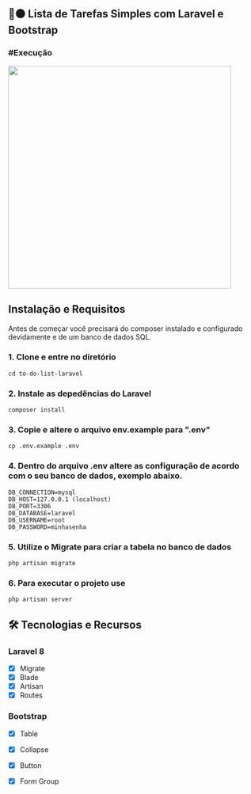 ##  📝🟠 Lista de Tarefas Simples com Laravel e Bootstrap </p>


 ### #Execução 
 <p  align=""> <img src="https://user-images.githubusercontent.com/61328786/122454498-d79c2f00-cf81-11eb-98ca-db52f39994d4.gif" width="450"></p> 

## Instalação e Requisitos

Antes de começar você precisará do composer instalado e configurado devidamente e de um banco de dados SQL.

### 1. Clone e entre no diretório

````
cd to-do-list-laravel
````   

### 2. Instale as depedências do Laravel

````
composer install
````

### 3. Copie e altere o arquivo env.example para  ".env"

```
cp .env.example .env
```

### 4. Dentro do arquivo .env altere as configuração de acordo com o seu banco de dados, exemplo abaixo.
```
DB_CONNECTION=mysql
DB_HOST=127.0.0.1 (localhost)
DB_PORT=3306
DB_DATABASE=laravel
DB_USERNAME=root
DB_PASSWORD=minhasenha
```

### 5. Utilize o Migrate para criar a tabela no banco de dados

````
php artisan migrate
````

### 6. Para executar o projeto use

````
php artisan server
````


## 🛠 Tecnologias e Recursos

### Laravel 8

- [x] Migrate
- [x] Blade
- [x] Artisan
- [x] Routes 

### Bootstrap
- [x] Table
- [x] Collapse
- [x] Button
- [x] Form Group 


